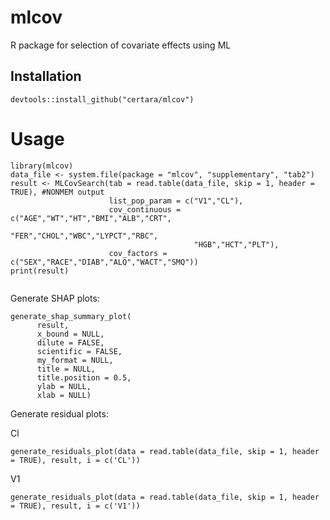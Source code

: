 # mlcov
R package for selection of covariate effects using ML

## Installation

```
devtools::install_github("certara/mlcov")
```

# Usage

```
library(mlcov)
data_file <- system.file(package = "mlcov", "supplementary", "tab2")
result <- MLCovSearch(tab = read.table(data_file, skip = 1, header = TRUE), #NONMEM output
                      list_pop_param = c("V1","CL"),
                      cov_continuous = c("AGE","WT","HT","BMI","ALB","CRT",
                                         "FER","CHOL","WBC","LYPCT","RBC",
                                         "HGB","HCT","PLT"),
                      cov_factors = c("SEX","RACE","DIAB","ALQ","WACT","SMQ"))
print(result)
                      
```

Generate SHAP plots:

```
generate_shap_summary_plot(
      result,
      x_bound = NULL,
      dilute = FALSE,
      scientific = FALSE,
      my_format = NULL,
      title = NULL,
      title.position = 0.5,
      ylab = NULL,
      xlab = NULL)
```

Generate residual plots:

Cl

```
generate_residuals_plot(data = read.table(data_file, skip = 1, header = TRUE), result, i = c('CL'))
```

V1

```
generate_residuals_plot(data = read.table(data_file, skip = 1, header = TRUE), result, i = c('V1'))
```